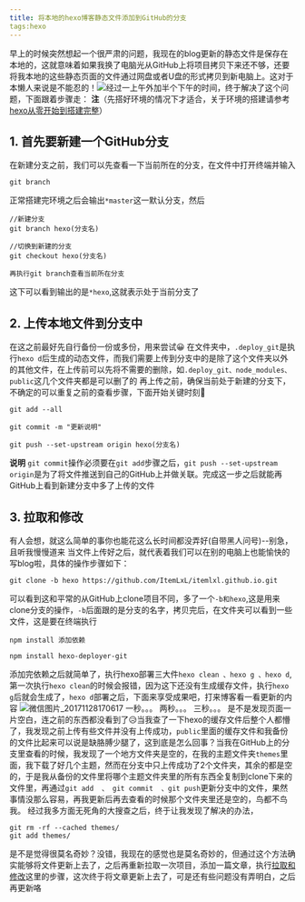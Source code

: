 ```yaml
---
title: 将本地的hexo博客静态文件添加到GitHub的分支
tags:hexo
---
```


早上的时候突然想起一个很严肃的问题，我现在的blog更新的静态文件是保存在本地的，这就意味着如果我换了电脑光从GitHub上将项目拷贝下来还不够，还要将我本地的这些静态页面的文件通过网盘或者U盘的形式拷贝到新电脑上。这对于本懒人来说是不能忍的！![](http://imgsrc.baidu.com/forum/w%3D580/sign=a930467da1014c08193b28ad3a7a025b/10f622adcbef76090b22524b26dda3cc7cd99e3f.jpg)经过一上午外加半个下午的时间，终于解决了这个问题，下面跟着步骤走：
**注**（先搭好环境的情况下才适合，关于环境的搭建请参考[hexo从零开始到搭建完整](http://visugar.com/2017/05/04/20170504SetUpHexoBlog/)）

## 1. **首先要新建一个GitHub分支**

在新建分支之前，我们可以先查看一下当前所在的分支，在文件中打开终端并输入
```
git branch
```
正常搭建完环境之后会输出`*master`这一默认分支，然后
```
//新建分支
git branch hexo(分支名)

//切换到新建的分支
git checkout hexo(分支名)

再执行git branch查看当前所在分支
```
这下可以看到输出的是`*hexo`,这就表示处于当前分支了

## 2. **上传本地文件到分支中**
在这之前最好先自行备份一份或多份，用来尝试😀
在文件夹中，`.deploy_git`是执行`hexo d`后生成的动态文件，而我们需要上传到分支中的是除了这个文件夹以外的其他文件，在上传前可以先将不需要的删除，如`.deploy_git、node_modules、public`这几个文件夹都是可以删了的
再上传之前，确保当前处于新建的分支下，不确定的可以重复之前的查看步骤，下面开始关键时刻💨
```
git add --all
```
```
git commit -m "更新说明"
```
```
git push --set-upstream origin hexo(分支名)
```
**说明** `git commit`操作必须要在`git add`步骤之后，`git push --set-upstream origin`是为了将文件推送到自己的GitHub上并做关联。完成这一步之后就能再GitHub上看到新建分支中多了上传的文件

## 3. **拉取和修改**
有人会想，就这么简单的事你也能花这么长时间都没弄好(自带黑人问号)--别急，且听我慢慢道来
当文件上传好之后，就代表着我们可以在别的电脑上也能愉快的写blog啦，具体的操作步骤如下：

```
git clone -b hexo https://github.com/ItemLxL/itemlxl.github.io.git
```
可以看到这和平常的从GitHub上clone项目不同，多了一个`-b和hexo`,这是用来clone分支的操作，`-b`后面跟的是分支的名字，拷贝完后，在文件夹可以看到一些文件，这是要在终端执行
```
npm install 添加依赖

npm install hexo-deployer-git
```
添加完依赖之后就简单了，执行hexo部署三大件`hexo clean 、hexo g 、hexo d`,第一次执行`hexo clean`的时候会报错，因为这下还没有生成缓存文件，执行`hexo g`后就会生成了，`hexo d`部署之后，下面来享受成果吧，打来博客看一看更新的内容
![微信图片_20171128170617](%E5%BE%AE%E4%BF%A1%E5%9B%BE%E7%89%87_20171128170617.png)
一秒。。。
两秒。。。
三秒。。。
是不是发现页面一片空白，连之前的东西都没看到了😥当我查了一下hexo的缓存文件后整个人都懵了，我发现之前上传有些文件并没有上传成功，`public`里面的缓存文件和我备份的文件比起来可以说是缺胳膊少腿了，这到底是怎么回事？当我在GitHub上的分支里查看的时候，我发现了一个地方文件夹是空的，在我的主题文件夹`themes`里面，我下载了好几个主题，然而在分支中只上传成功了2个文件夹，其余的都是空的，于是我从备份的文件里将哪个主题文件夹里的所有东西全复制到clone下来的文件里，再通过`git add  、 git commit  、git push`更新分支中的文件，果然事情没那么容易，再我更新后再去查看的时候那个文件夹里还是空的，鸟都不鸟我。
经过我多方面无死角的大搜查之后，终于让我发现了解决的办法，
```
git rm -rf --cached themes/
git add themes/
```
是不是觉得很莫名奇妙？没错，我现在的感觉也是莫名奇妙的，但通过这个方法确实能够将文件更新上去了，之后再重新拉取一次项目，添加一篇文章，执行[拉取和修改](#拉取和修改)这里的步骤，这次终于将文章更新上去了，可是还有些问题没有弄明白，之后再更新咯